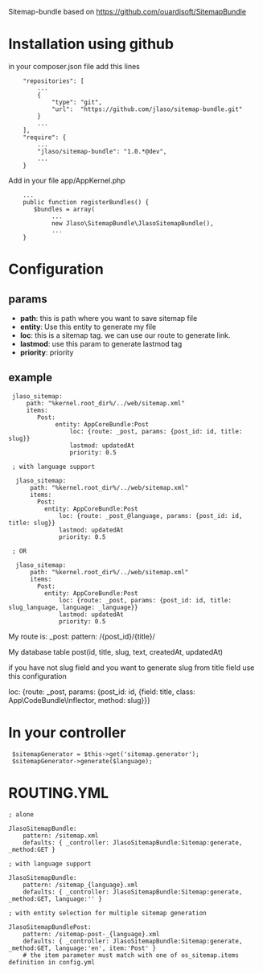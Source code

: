 Sitemap-bundle based on https://github.com/ouardisoft/SitemapBundle

Installation using github
=========================

in your composer.json file add this lines

```
    "repositories": [
        ...
        {
            "type": "git",
            "url":  "https://github.com/jlaso/sitemap-bundle.git"
        }
        ...
    ],
    "require": {
        ...
        "jlaso/sitemap-bundle": "1.0.*@dev",
        ...
    }
```
    

Add in your file app/AppKernel.php

```
    ...
    public function registerBundles() {
       $bundles = array(
            ...
            new Jlaso\SitemapBundle\JlasoSitemapBundle(),
            ...
    }    
```

Configuration
=============

params
-------

* **path**: this is path where you want to save sitemap file
* **entity**: Use this entity to generate my file
* **loc**: this is a sitemap tag. we can use our route to generate link.
* **lastmod**: use this param to generate lastmod tag
* **priority**: priority


example
-------

     jlaso_sitemap:
         path: "%kernel.root_dir%/../web/sitemap.xml"
         items:
            Post:
                 entity: AppCoreBundle:Post
                     loc: {route: _post, params: {post_id: id, title: slug}}
                     lastmod: updatedAt
                     priority: 0.5

     ; with language support

      jlaso_sitemap:
          path: "%kernel.root_dir%/../web/sitemap.xml"
          items:
            Post:
              entity: AppCoreBundle:Post
                  loc: {route: _post_@language, params: {post_id: id, title: slug}}
                  lastmod: updatedAt
                  priority: 0.5

     ; OR

      jlaso_sitemap:
          path: "%kernel.root_dir%/../web/sitemap.xml"
          items:
            Post:
              entity: AppCoreBundle:Post
                  loc: {route: _post, params: {post_id: id, title: slug_language, language: _language}}
                  lastmod: updatedAt
                  priority: 0.5



My route is:
_post:
  pattern: /{post_id}/{title}/

My database table
  post(id, title, slug, text, createdAt, updatedAt)

if you have not slug field and you want to generate slug from title field use this configuration

loc: {route: _post, params: {post_id: id, {field: title, class: App\CodeBundle\Inflector, method: slug}}}

In your controller
==================

     $sitemapGenerator = $this->get('sitemap.generator');
     $sitemapGenerator->generate($language);

ROUTING.YML
===========
    ; alone

    JlasoSitemapBundle:
        pattern: /sitemap.xml
        defaults: { _controller: JlasoSitemapBundle:Sitemap:generate, _method:GET }

    ; with language support

    JlasoSitemapBundle:
        pattern: /sitemap_{language}.xml
        defaults: { _controller: JlasoSitemapBundle:Sitemap:generate, _method:GET, language:'' }

    ; with entity selection for multiple sitemap generation

    JlasoSitemapBundlePost:
        pattern: /sitemap-post-_{language}.xml
        defaults: { _controller: JlasoSitemapBundle:Sitemap:generate, _method:GET, language:'en', item:'Post' }
        # the item parameter must match with one of os_sitemap.items definition in config.yml
